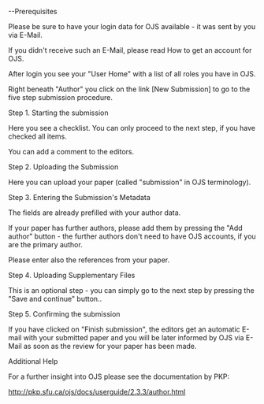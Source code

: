 --Prerequisites

 

Please be sure to have your login data for OJS available - it was sent by you via E-Mail.

If you didn't receive such an E-Mail, please read How to get an account for OJS.

 

After login you see your "User Home" with a list of all roles you have in OJS.

Right beneath "Author" you click on the link [New Submission] to go to the five step submission procedure.

 
 
Step 1. Starting the submission

 

Here you see a checklist. You can only proceed to the next step, if you have checked all items.

You can add a comment to the editors.

 

 
Step 2. Uploading the Submission

 

Here you can upload your paper (called "submission" in OJS terminology).

 

 
Step 3. Entering the Submission's Metadata

 

The fields are already prefilled with your author data.

If your paper has further authors, please add them by pressing the "Add author" button - the further authors don't need to have OJS accounts, if you are the primary author.

 

Please enter also the references from your paper.

 

 
Step 4. Uploading Supplementary Files

 

This is an optional step - you can simply go to the next step by pressing the "Save and continue" button..

 

 
Step 5. Confirming the submission

 

 If you have clicked on "Finish submission", the editors get an automatic E-mail with your submitted paper and you will be later informed by OJS via E-Mail as soon as the review for your paper has been made.

 

 

 
Additional Help

For a further insight into OJS please see the documentation by PKP:

http://pkp.sfu.ca/ojs/docs/userguide/2.3.3/author.html

 
